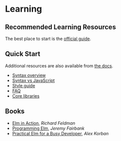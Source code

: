 # Learning

## Recommended Learning Resources

The best place to start is the [official guide](https://guide.elm-lang.org/).

## Quick Start

Additional resources are also available from [the docs](http://elm-lang.org/docs).

- [Syntax overview](http://elm-lang.org/docs/syntax)
- [Syntax vs JavaScript](http://elm-lang.org/docs/from-javascript)
- [Style guide](http://elm-lang.org/docs/style-guide)
- [FAQ](http://elm-community.github.io/elm-faq/)
- [Core libraries](https://package.elm-lang.org/packages/elm/core/latest/)

## Books

- [Elm in Action](https://www.manning.com/books/elm-in-action), _Richard Feldman_
- [Programming Elm](https://pragprog.com/book/jfelm/programming-elm), _Jeremy Fairbank_
- [Practical Elm for a Busy Developer](https://korban.net/elm/book/), _Alex Korban_
